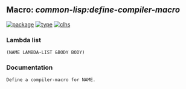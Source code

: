 ## Macro: ***common-lisp:define-compiler-macro***
[![package](https://img.shields.io/badge/Package-COMMON--LISP-5f9ea0.svg?style=social&colorA=999999)](../) [![type](https://img.shields.io/badge/Type-Macro-5f9ea0.svg?style=social&colorA=999999)](../#macro) [![clhs](https://img.shields.io/badge/CLHS-DEFINE--COMPILER--MACRO-5f9ea0.svg?style=social&colorA=999999)](http://www.lispworks.com/documentation/HyperSpec/Body/m_define.htm) 
### Lambda list
```
(NAME LAMBDA-LIST &BODY BODY)
```
### Documentation
```
Define a compiler-macro for NAME.
```
